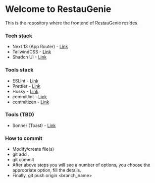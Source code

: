 # Welcome to RestauGenie

This is the repository where the frontend of RestauGenie resides.

### Tech stack

- Next 13 (App Router) - [Link](https://nextjs.org)
- TailwindCSS - [Link](https://tailwindcss.com/)
- Shadcn UI - [Link](https://ui.shadcn.com/)

### Tools stack

- ESLint - [Link](https://eslint.org/)
- Prettier - [Link](https://prettier.io/)
- Husky - [Link](https://typicode.github.io/husky/)
- commitlint - [Link](https://commitlint.js.org/)
- commitizen - [Link](https://commitizen-tools.github.io/commitizen/)

### Tools (TBD)

- Sonner (Toast) - [Link](https://sonner.emilkowal.ski/)

### How to commit

- Modify/create file(s)
- git add .
- git commit
- After above steps you will see a number of options, you choose the appropriate option, fill the details.
- Finally, git push origin <branch_name>
